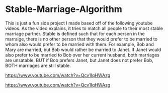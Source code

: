 # Stable-Marriage-Algorithm

This is just a fun side project I made based off of the following youtube videos. As the video explains, it tries to match all people to their most stable marriage partner. Stable is defined such that for each person in the marraige, there is no other person that they would prefer to be married to whom also would prefer to be married with them. For example, Bob and Mary are married, but Bob would rather be married to Janet. If Janet would also prefer to be married to Bob over her current husband, both marriages are unsatable. BUT if Bob prefers Janet, but Janet does not prefer Bob, BOTH marriages are still stable.

https://www.youtube.com/watch?v=Qcv1IqHWAzg


https://www.youtube.com/watch?v=Qcv1IqHWAzg
